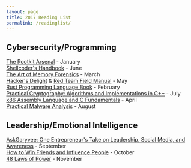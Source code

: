 ```yaml
---
layout: page
title: 2017 Reading List
permalink: /readinglist/
---
```


## Cybersecurity/Programming  

[The Rootkit Arsenal](https://www.amazon.com/Rootkit-Arsenal-Escape-Evasion-Corners/dp/144962636X/) - January   
[Shellcoder's Handbook](https://www.amazon.com/Shellcoders-Handbook-Discovering-Exploiting-Security/dp/047008023X/) - June  
[The Art of Memory Forensics](https://www.amazon.com/Art-Memory-Forensics-Detecting-Malware/dp/1118825098/) - March  
[Hacker's Delight](https://www.amazon.com/Hackers-Delight-2nd-Henry-Warren/dp/0321842685/) & [Red Team Field Manual](https://www.amazon.com/Rtfm-Red-Team-Field-Manual/dp/1494295504/) - May   
[Rust Programming Language Book](https://doc.rust-lang.org/book/) - February    
[Practical Cryptography: Algorithms and Implementations in C++](https://www.amazon.com/Practical-Cryptography-Algorithms-Implementations-Using/dp/1482228890/) - July  
[x86 Assembly Language and C Fundamentals](http://techbus.safaribooksonline.com/9781466568259/) - April  
[Practical Malware Analysis](https://www.amazon.com/Practical-Malware-Analysis-Hands-Dissecting/dp/1593272901/) - August  

## Leadership/Emotional Intelligence

[AskGaryvee: One Entrepreneur's Take on Leadership, Social Media, and Awareness](https://www.amazon.com/AskGaryVee-Entrepreneurs-Leadership-Social-Self-Awareness/dp/0062273124/) - September   
[How to Win Friends and Influence People](https://www.amazon.com/How-Win-Friends-Influence-People/dp/0671027034/) - October  
[48 Laws of Power](https://www.amazon.com/48-Laws-Power-Robert-Greene/dp/0140280197/) - November
